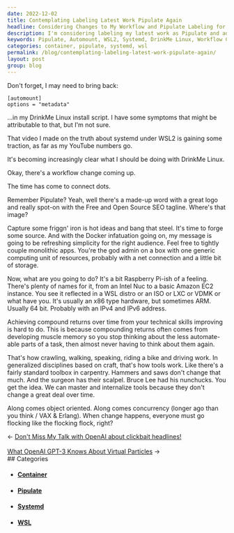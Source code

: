 ```yaml
---
date: 2022-12-02
title: Contemplating Labeling Latest Work Pipulate Again
headline: Considering Changes to My Workflow and Pipulate Labeling for Latest Project
description: I'm considering labeling my latest work as Pipulate and adding an 'automount' option to my DrinkMe Linux install script. My YouTube video on the truth about systemd under WSL2 is gaining traction and I'm contemplating a workflow change, capturing ideas and forging source as Docker becomes more popular. Come read my blog post to learn more about my journey and the decisions I'm making.
keywords: Pipulate, Automount, WSL2, Systemd, DrinkMe Linux, Workflow Change, Capturing Ideas, Forging Source, Docker, YouTube Video, Blog Post, Journey, Decisions
categories: container, pipulate, systemd, wsl
permalink: /blog/contemplating-labeling-latest-work-pipulate-again/
layout: post
group: blog
---
```



Don't forget, I may need to bring back:

    [automount]
    options = "metadata"

...in my DrinkMe Linux install script. I have some symptoms that might be
attributable to that, but I'm not sure.

That video I made on the truth about systemd under WSL2 is gaining some
traction, as far as my YouTube numbers go.

It's becoming increasingly clear what I should be doing with DrinkMe Linux.

Okay, there's a workflow change coming up.

The time has come to connect dots.

Remember Pipulate? Yeah, well there's a made-up word with a great logo and
really spot-on with the Free and Open Source SEO tagline. Where's that image?

Capture some friggn' iron is hot ideas and bang that steel. It's time to forge
some source. And with the Docker infatuation going on, my message is going to
be refreshing simplicity for the right audience. Feel free to tightly couple
monolithic apps. You're the god admin on a box with one generic computing unit
of resources, probably with a net connection and a little bit of storage.

Now, what are you going to do? It's a bit Raspberry Pi-ish of a feeling.
There's plenty of names for it, from an Intel Nuc to a basic Amazon EC2
instance. You see it reflected in a WSL distro or an ISO or LXC or VDMK or what
have you. It's usually an x86 type hardware, but sometimes ARM. Usually 64 bit.
Probably with an IPv4 and IPv6 address.

Achieving compound returns over time from your technical skills improving is
hard to do. This is because compounding returns often comes from developing
muscle memory so you stop thinking about the less automate-able parts of a
task, then almost never having to think about them again.

That's how crawling, walking, speaking, riding a bike and driving work. In
generalized disciplines based on craft, that's how tools work. Like there's a
fairly standard toolbox in carpentry. Hammers and saws don't change that much.
And the surgeon has their scalpel. Bruce Lee had his nunchucks. You get the
idea. We can master and internalize tools because they don't change a great
deal over time.

Along comes object oriented. Along comes concurrency (longer ago than you think
/ VAX & Erlang). When change happens, everyone must go flocking like the
flocking flock, right?


<div class="arrow-links"><div class="post-nav-prev"><span class="arrow">&larr;&nbsp;</span><a href="/blog/don-t-miss-my-talk-with-openai-about-clickbait-headlines/">Don't Miss My Talk with OpenAI about clickbait headlines!</a></div> &nbsp; <div class="post-nav-next"><a href="/blog/what-openai-gpt-3-knows-about-virtual-particles/">What OpenAI GPT-3 Knows About Virtual Particles</a><span class="arrow">&nbsp;&rarr;</span></div></div>
## Categories

<ul>
<li><h4><a href='/container/'>Container</a></h4></li>
<li><h4><a href='/pipulate/'>Pipulate</a></h4></li>
<li><h4><a href='/systemd/'>Systemd</a></h4></li>
<li><h4><a href='/wsl/'>WSL</a></h4></li></ul>